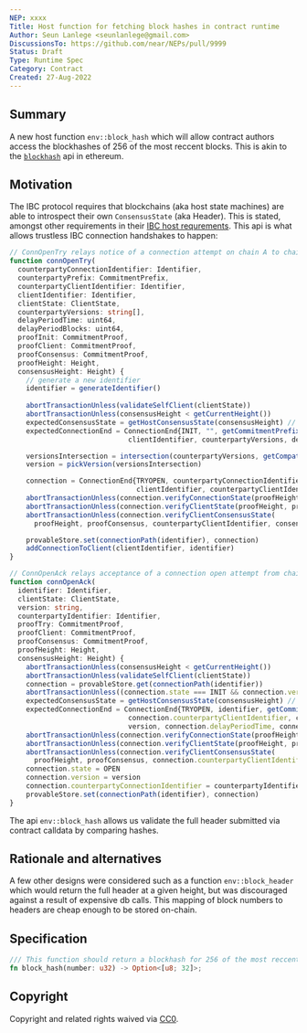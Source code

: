 ```yaml
---
NEP: xxxx
Title: Host function for fetching block hashes in contract runtime
Author: Seun Lanlege <seunlanlege@gmail.com>
DiscussionsTo: https://github.com/near/NEPs/pull/9999
Status: Draft
Type: Runtime Spec
Category: Contract
Created: 27-Aug-2022
---
```


## Summary

A new host function `env::block_hash` which will allow contract authors access the blockhashes of 256 of the most reccent blocks. This is akin to the [`blockhash`](https://docs.soliditylang.org/en/v0.8.15/units-and-global-variables.html#block-and-transaction-properties) api in ethereum.


## Motivation

The IBC protocol requires that blockchains (aka host state machines) are able to introspect their own `ConsensusState` (aka Header). This is stated, amongst other requirements in their [IBC host requrements](https://github.com/cosmos/ibc/blob/main/spec/core/ics-024-host-requirements/README.md#consensus-state-introspection). This api is what allows trustless IBC connection handshakes to happen: 

```ts
// ConnOpenTry relays notice of a connection attempt on chain A to chain B (this code is executed on chain B).
function connOpenTry(
  counterpartyConnectionIdentifier: Identifier,
  counterpartyPrefix: CommitmentPrefix,
  counterpartyClientIdentifier: Identifier,
  clientIdentifier: Identifier,
  clientState: ClientState,
  counterpartyVersions: string[],
  delayPeriodTime: uint64,
  delayPeriodBlocks: uint64,
  proofInit: CommitmentProof,
  proofClient: CommitmentProof,
  proofConsensus: CommitmentProof,
  proofHeight: Height,
  consensusHeight: Height) {
    // generate a new identifier
    identifier = generateIdentifier()
    
    abortTransactionUnless(validateSelfClient(clientState))
    abortTransactionUnless(consensusHeight < getCurrentHeight())
    expectedConsensusState = getHostConsensusState(consensusHeight) // we need to return a near header at this height.
    expectedConnectionEnd = ConnectionEnd{INIT, "", getCommitmentPrefix(), counterpartyClientIdentifier,
                             clientIdentifier, counterpartyVersions, delayPeriodTime, delayPeriodBlocks}

    versionsIntersection = intersection(counterpartyVersions, getCompatibleVersions())
    version = pickVersion(versionsIntersection)

    connection = ConnectionEnd{TRYOPEN, counterpartyConnectionIdentifier, counterpartyPrefix,
                               clientIdentifier, counterpartyClientIdentifier, version, delayPeriodTime, delayPeriodBlocks}
    abortTransactionUnless(connection.verifyConnectionState(proofHeight, proofInit, counterpartyConnectionIdentifier, expectedConnectionEnd))
    abortTransactionUnless(connection.verifyClientState(proofHeight, proofClient, clientState))
    abortTransactionUnless(connection.verifyClientConsensusState(
      proofHeight, proofConsensus, counterpartyClientIdentifier, consensusHeight, expectedConsensusState))

    provableStore.set(connectionPath(identifier), connection)
    addConnectionToClient(clientIdentifier, identifier)
}

// ConnOpenAck relays acceptance of a connection open attempt from chain B back to chain A (this code is executed on chain A).
function connOpenAck(
  identifier: Identifier,
  clientState: ClientState,
  version: string,
  counterpartyIdentifier: Identifier,
  proofTry: CommitmentProof,
  proofClient: CommitmentProof,
  proofConsensus: CommitmentProof,
  proofHeight: Height,
  consensusHeight: Height) {
    abortTransactionUnless(consensusHeight < getCurrentHeight())
    abortTransactionUnless(validateSelfClient(clientState))
    connection = provableStore.get(connectionPath(identifier))
    abortTransactionUnless((connection.state === INIT && connection.version.indexOf(version) !== -1)
    expectedConsensusState = getHostConsensusState(consensusHeight) // we need to return a near header at this height.
    expectedConnectionEnd = ConnectionEnd{TRYOPEN, identifier, getCommitmentPrefix(),
                             connection.counterpartyClientIdentifier, connection.clientIdentifier,
                             version, connection.delayPeriodTime, connection.delayPeriodBlocks}
    abortTransactionUnless(connection.verifyConnectionState(proofHeight, proofTry, counterpartyIdentifier, expectedConnectionEnd)) // so we can verify that the counterparty chain has the correct header.
    abortTransactionUnless(connection.verifyClientState(proofHeight, proofClient, clientState))
    abortTransactionUnless(connection.verifyClientConsensusState(
      proofHeight, proofConsensus, connection.counterpartyClientIdentifier, consensusHeight, expectedConsensusState))
    connection.state = OPEN
    connection.version = version
    connection.counterpartyConnectionIdentifier = counterpartyIdentifier
    provableStore.set(connectionPath(identifier), connection)
}
```

The api `env::block_hash` allows us validate the full header submitted via contract calldata by comparing hashes.

## Rationale and alternatives

A few other designs were considered such as a function `env::block_header` which would return the full header at a given height, but was discouraged against a result of expensive db calls. This mapping of block numbers to headers are cheap enough to be stored on-chain.


## Specification

```rust
/// This function should return a blockhash for 256 of the most reccent blocks
fn block_hash(number: u32) -> Option<[u8; 32]>;
```

## Copyright

[copyright]: #copyright

Copyright and related rights waived via [CC0](https://creativecommons.org/publicdomain/zero/1.0/).
